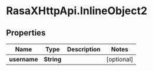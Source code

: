 # RasaXHttpApi.InlineObject2

## Properties

Name | Type | Description | Notes
------------ | ------------- | ------------- | -------------
**username** | **String** |  | [optional] 


